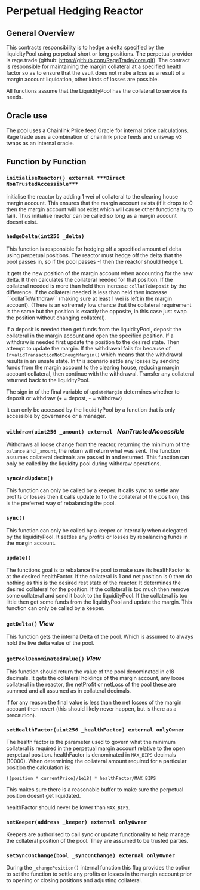 # Perpetual Hedging Reactor

## General Overview

This contracts responsibility is to hedge a delta specified by the liquidityPool using perpetual short or long positions. The perpetual provider is rage.trade (github: https://github.com/RageTrade/core.git). The contract is responsible for maintaining the margin collateral at a specified health factor so as to ensure that the vault does not make a loss as a result of a margin account liquidation, other kinds of losses are possible.

All functions assume that the LiquidityPool has the collateral to service its needs. 

## Oracle use

The pool uses a Chainlink Price feed Oracle for internal price calculations. Rage trade uses a combination of chainlink price feeds and uniswap v3 twaps as an internal oracle.

## Function by Function

### ```initialiseReactor() external ***Direct NonTrustedAccessible***```

initialise the reactor by adding 1 wei of collateral to the clearing house margin account. This ensures that the margin account exists (if it drops to 0 then the margin account will not exist which will cause other functionality to fail). Thus initialise reactor can be called so long as a margin account doesnt exist.

### ```hedgeDelta(int256 _delta)```

This function is responsible for hedging off a specified amount of delta using perpetual positions. The reactor must hedge off the delta that the pool passes in, so if the pool passes -1 then the reactor should hedge 1.

It gets the new position of the margin account when accounting for the new delta. It then calculates the collateral needed for that position.
If the collateral needed is more than held then increase ```collatToDeposit``` by the difference. If the collateral needed is less than held then increase ```collatToWithdraw`` (making sure at least 1 wei is left in the margin account). (There is an extremely low chance that the collateral requirement is the same but the position is exactly the opposite, in this case just swap the position without changing collateral). 

If a deposit is needed then get funds from the liquidityPool, deposit the collateral in the margin account and open the specified position.
If a withdraw is needed first update the position to the desired state. Then attempt to update the margin. If the withdrawal fails for because of ```InvalidTransactionNotEnoughMargin()``` which means that the withdrawal results in an unsafe state. In this scenario settle any losses by sending funds from the margin account to the clearing house, reducing margin account collateral, then continue with the withdrawal.
Transfer any collateral returned back to the liquidityPool.

The sign in of the final variable of ```updateMargin``` determines whether to deposit or withdraw (+ = depost, - = withdraw)


It can only be accessed by the liquidityPool by a function that is only accessible by governance or a manager.

### ```withdraw(uint256 _amount) external ``` ***NonTrustedAccessible***

Withdraws all loose change from the reactor, returning the minimum of the ```balance``` and ```_amount```, the return will return what was sent. The function assumes collateral decimals are passed in and returned. This function can only be called by the liquidity pool during withdraw operations. 

### ```syncAndUpdate()```

This function can only be called by a keeper. It calls sync to settle any profits or losses then it calls update to fix the collateral of the position, this is the preferred way of rebalancing the pool.

### ```sync()```

This function can only be called by a keeper or internally when delegated by the liquidityPool. It settles any profits or losses by rebalancing funds in the margin account.

### ```update()```

The functions goal is to rebalance the pool to make sure its healthFactor is at the desired healthFactor. If the collateral is 1 and net position is 0 then do nothing as this is the desired rest state of the reactor. It determines the desired collateral for the position. If the collateral is too much then remove some collateral and send it back to the liquidityPool. If the collateral is too little then get some funds from the liquidtyPool and update the margin. This function can only be called by a keeper. 

### ```getDelta()``` ***View***

This function gets the internalDelta of the pool. Which is assumed to always hold the live delta value of the pool.

### ```getPoolDenominatedValue()``` ***View***

This function should return the value of the pool denominated in e18 decimals. It gets the collateral holdings of the margin account, any loose collateral in the reactor, the netProfit or netLoss of the pool these are summed and all assumed as in collateral decimals.

if for any reason the final value is less than the net losses of the margin account then revert (this should likely never happen, but is there as a precaution).

### ```setHealthFactor(uint256 _healthFactor) external onlyOwner```

The health factor is the parameter used to govern what the minimum collateral is required in the perpetual margin account relative to the open perpetual position. healthFactor is denominated in ```MAX_BIPS``` decimals (10000). When determining the collateral amount required for a particular position the calculation is:

```((position * currentPrice)/1e18) * healthFactor/MAX_BIPS```

This makes sure there is a reasonable buffer to make sure the perpetual position doesnt get liquidated.

healthFactor should never be lower than ```MAX_BIPS```.

### ```setKeeper(address _keeper) external onlyOwner```

Keepers are authorised to call sync or update functionality to help manage the collateral position of the pool. They are assumed to be trusted parties.

### ```setSyncOnChange(bool _syncOnChange) external onlyOwner```

During the ```_changePosition()``` internal function this flag provides the option to set the function to settle any profits or losses in the margin account prior to opening or closing positions and adjusting collateral.

